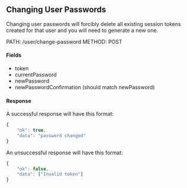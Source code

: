 ## Changing User Passwords

Changing user passwords will forcibly delete all existing session tokens created for that user and you will need to generate a new one.

PATH: /user/change-password
METHOD: POST

#### Fields
* token
* currentPassword
* newPassword
* newPasswordConfirmation (should match newPassword)

#### Response

A successful response will have this format:
```js
{
    "ok": true,
    "data": "password changed"
}
```

An unsuccessful response will have this format:
```js
{
    "ok": false,
    "data": ["Invalid token"]
}
```
